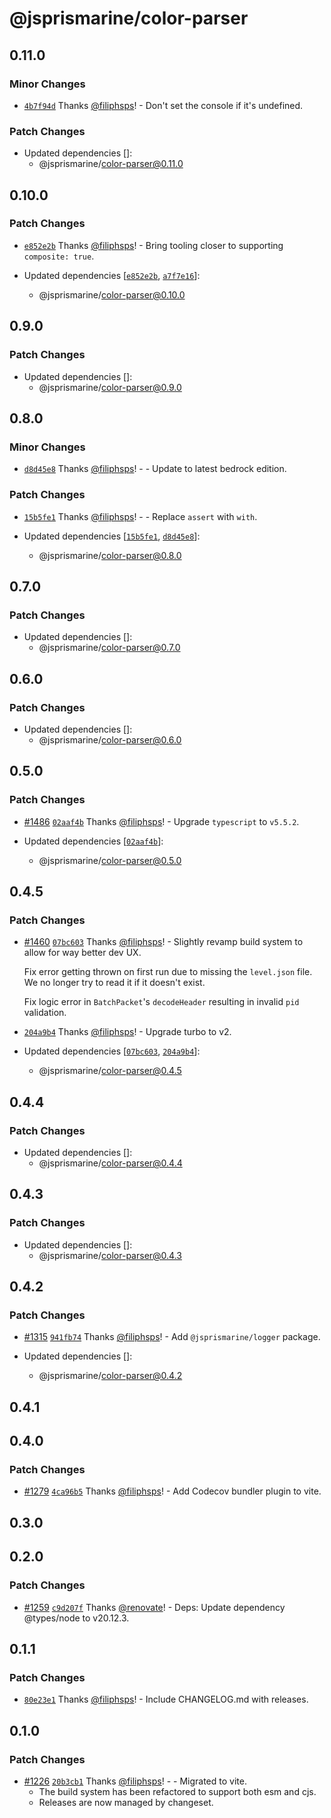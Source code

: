 # @jsprismarine/color-parser

## 0.11.0

### Minor Changes

-   [`4b7f94d`](https://github.com/JSPrismarine/JSPrismarine/commit/4b7f94d805480a171728bc82829874c3d0258fc3) Thanks [@filiphsps](https://github.com/filiphsps)! - Don't set the console if it's undefined.

### Patch Changes

-   Updated dependencies []:
    -   @jsprismarine/color-parser@0.11.0

## 0.10.0

### Patch Changes

-   [`e852e2b`](https://github.com/JSPrismarine/JSPrismarine/commit/e852e2b5beb6418d9aaae7574c21b1cfde048a0a) Thanks [@filiphsps](https://github.com/filiphsps)! - Bring tooling closer to supporting `composite: true`.

-   Updated dependencies [[`e852e2b`](https://github.com/JSPrismarine/JSPrismarine/commit/e852e2b5beb6418d9aaae7574c21b1cfde048a0a), [`a7f7e16`](https://github.com/JSPrismarine/JSPrismarine/commit/a7f7e16c3b5ee8415a9561b8eb388d81bd23fd9c)]:
    -   @jsprismarine/color-parser@0.10.0

## 0.9.0

### Patch Changes

-   Updated dependencies []:
    -   @jsprismarine/color-parser@0.9.0

## 0.8.0

### Minor Changes

-   [`d8d45e8`](https://github.com/JSPrismarine/JSPrismarine/commit/d8d45e838af9e5a15269064c7cf24de87f10ab6a) Thanks [@filiphsps](https://github.com/filiphsps)! - - Update to latest bedrock edition.

### Patch Changes

-   [`15b5fe1`](https://github.com/JSPrismarine/JSPrismarine/commit/15b5fe169a7917d199de273d1906a78c4b768cb7) Thanks [@filiphsps](https://github.com/filiphsps)! - - Replace `assert` with `with`.

-   Updated dependencies [[`15b5fe1`](https://github.com/JSPrismarine/JSPrismarine/commit/15b5fe169a7917d199de273d1906a78c4b768cb7), [`d8d45e8`](https://github.com/JSPrismarine/JSPrismarine/commit/d8d45e838af9e5a15269064c7cf24de87f10ab6a)]:
    -   @jsprismarine/color-parser@0.8.0

## 0.7.0

### Patch Changes

-   Updated dependencies []:
    -   @jsprismarine/color-parser@0.7.0

## 0.6.0

### Patch Changes

-   Updated dependencies []:
    -   @jsprismarine/color-parser@0.6.0

## 0.5.0

### Patch Changes

-   [#1486](https://github.com/JSPrismarine/JSPrismarine/pull/1486) [`02aaf4b`](https://github.com/JSPrismarine/JSPrismarine/commit/02aaf4b0082e76f4f438f59dacd373a04959df53) Thanks [@filiphsps](https://github.com/filiphsps)! - Upgrade `typescript` to `v5.5.2`.

-   Updated dependencies [[`02aaf4b`](https://github.com/JSPrismarine/JSPrismarine/commit/02aaf4b0082e76f4f438f59dacd373a04959df53)]:
    -   @jsprismarine/color-parser@0.5.0

## 0.4.5

### Patch Changes

-   [#1460](https://github.com/JSPrismarine/JSPrismarine/pull/1460) [`07bc603`](https://github.com/JSPrismarine/JSPrismarine/commit/07bc603b887eb5cf0b69646bd7799abd035a21fe) Thanks [@filiphsps](https://github.com/filiphsps)! - Slightly revamp build system to allow for way better dev UX.

    Fix error getting thrown on first run due to missing the `level.json`
    file. We no longer try to read it if it doesn't exist.

    Fix logic error in `BatchPacket`'s `decodeHeader` resulting in invalid
    `pid` validation.

-   [`204a9b4`](https://github.com/JSPrismarine/JSPrismarine/commit/204a9b4c142fe89d5d63e2f72ba3cb89f9b375e3) Thanks [@filiphsps](https://github.com/filiphsps)! - Upgrade turbo to v2.

-   Updated dependencies [[`07bc603`](https://github.com/JSPrismarine/JSPrismarine/commit/07bc603b887eb5cf0b69646bd7799abd035a21fe), [`204a9b4`](https://github.com/JSPrismarine/JSPrismarine/commit/204a9b4c142fe89d5d63e2f72ba3cb89f9b375e3)]:
    -   @jsprismarine/color-parser@0.4.5

## 0.4.4

### Patch Changes

-   Updated dependencies []:
    -   @jsprismarine/color-parser@0.4.4

## 0.4.3

### Patch Changes

-   Updated dependencies []:
    -   @jsprismarine/color-parser@0.4.3

## 0.4.2

### Patch Changes

-   [#1315](https://github.com/JSPrismarine/JSPrismarine/pull/1315) [`941fb74`](https://github.com/JSPrismarine/JSPrismarine/commit/941fb74a7818afd21e87804f62e004cf8465e0c4) Thanks [@filiphsps](https://github.com/filiphsps)! - Add `@jsprismarine/logger` package.

-   Updated dependencies []:
    -   @jsprismarine/color-parser@0.4.2

## 0.4.1

## 0.4.0

### Patch Changes

-   [#1279](https://github.com/JSPrismarine/JSPrismarine/pull/1279) [`4ca96b5`](https://github.com/JSPrismarine/JSPrismarine/commit/4ca96b59696dbe67e39b7f46d85fe421a74d23d5) Thanks [@filiphsps](https://github.com/filiphsps)! - Add Codecov bundler plugin to vite.

## 0.3.0

## 0.2.0

### Patch Changes

-   [#1259](https://github.com/JSPrismarine/JSPrismarine/pull/1259) [`c9d207f`](https://github.com/JSPrismarine/JSPrismarine/commit/c9d207f03417a8961557d569ec60b1091e9114c1) Thanks [@renovate](https://github.com/apps/renovate)! - Deps: Update dependency @types/node to v20.12.3.

## 0.1.1

### Patch Changes

-   [`80e23e1`](https://github.com/JSPrismarine/JSPrismarine/commit/80e23e17c0111eac2df98f73cdeec5730bd9abf5) Thanks [@filiphsps](https://github.com/filiphsps)! - Include CHANGELOG.md with releases.

## 0.1.0

### Patch Changes

-   [#1226](https://github.com/JSPrismarine/JSPrismarine/pull/1226) [`20b3cb1`](https://github.com/JSPrismarine/JSPrismarine/commit/20b3cb1ee1e2a2c5c45275f9c2a23c9c2507dcf5) Thanks [@filiphsps](https://github.com/filiphsps)! - - Migrated to vite.
    -   The build system has been refactored to support both esm and cjs.
    -   Releases are now managed by changeset.
